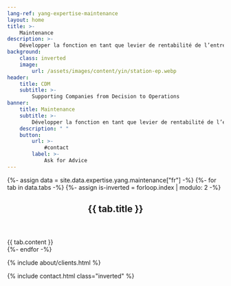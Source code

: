 ```yaml
---
lang-ref: yang-expertise-maintenance
layout: home
title: >-
    Maintenance
description: >-
    Développer la fonction en tant que levier de rentabilité de l’entreprise.
background:
    class: inverted
    image:
        url: /assets/images/content/yin/station-ep.webp
header:
    title: CDM
    subtitle: >-
        Supporting Companies from Decision to Operations
banner:
    title: Maintenance
    subtitle: >-
        Développer la fonction en tant que levier de rentabilité de l’entreprise
    description: " "
    button:
        url: >-
            #contact
        label: >-
            Ask for Advice
---
```


{%- assign data = site.data.expertise.yang.maintenance["fr"] -%}
{%- for tab in data.tabs -%}
{%- assign is-inverted = forloop.index | modulo: 2 -%}
<section id="{{ tab.id }}" {% if is-inverted == 0 %}class="inverted"{% endif %}>
    <header class="major">
        <h2>{{ tab.title }}</h2>
    </header>
    {{ tab.content }}
</section>
{%- endfor -%}

{% include about/clients.html %}

{% include contact.html class="inverted" %}
